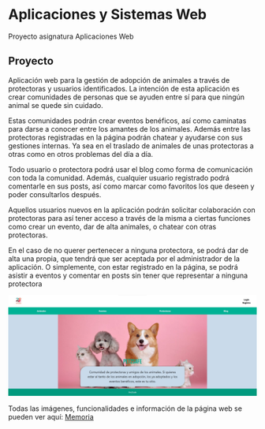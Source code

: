 # Aplicaciones y Sistemas Web
Proyecto asignatura Aplicaciones Web 

## Proyecto 
Aplicación web para la gestión de adopción de animales a través de protectoras y usuarios identificados. La intención de esta aplicación es crear comunidades de personas que se ayuden entre sí para que ningún animal se quede sin cuidado.

Estas comunidades podrán crear eventos benéficos, así como caminatas para darse a conocer entre los amantes de los animales. Además entre las protectoras registradas en la página podrán chatear y ayudarse con sus gestiones internas. Ya sea en el traslado de animales de unas protectoras a otras como en otros problemas del día a día.

Todo usuario o protectora podrá usar el blog como forma de comunicación con toda la comunidad. Además, cualquier usuario registrado podrá comentarle en sus posts, así como marcar como favoritos los que deseen y poder consultarlos después.

Aquellos usuarios nuevos en la aplicación podrán solicitar colaboración con protectoras para así tener acceso a través de la misma a ciertas funciones como crear un evento, dar de alta animales, o chatear con otras protectoras.

En el caso de no querer pertenecer a ninguna protectora, se podrá dar de alta una propia, que tendrá que ser aceptada por el administrador de la aplicación. O simplemente, con estar registrado en la página, se podrá asistir a eventos y comentar en posts sin tener que representar a ninguna protectora

<img src=./README/portada.jpg>  </img>

Todas las imágenes, funcionalidades e información de la página web se pueden ver aquí: [Memoria](./Memoria.pdf)
